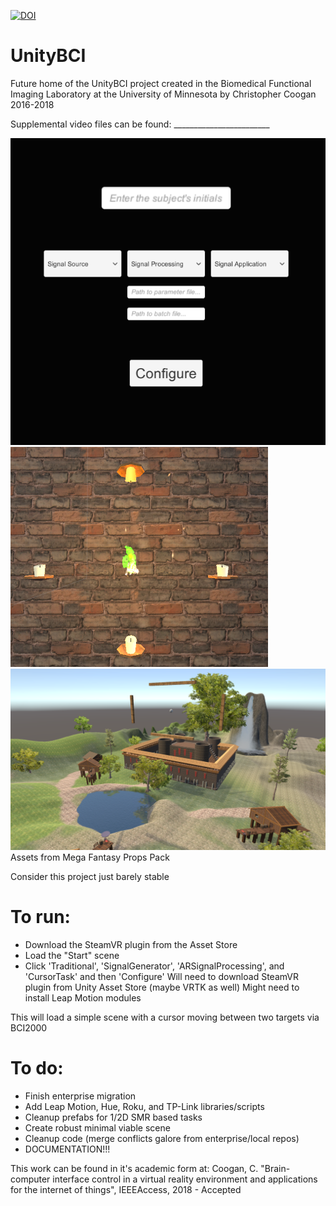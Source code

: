 [![DOI](https://zenodo.org/badge/113076950.svg)](https://zenodo.org/badge/latestdoi/113076950)

# UnityBCI

Future home of the UnityBCI project created in the Biomedical Functional Imaging Laboratory at the University of Minnesota by Christopher Coogan 2016-2018


Supplemental video files can be found: ________________________


![alt text](/GUI.PNG)
![alt text](/1.PNG)
![alt text](/3.PNG)
Assets from Mega Fantasy Props Pack



Consider this project just barely stable

# To run:
- Download the SteamVR plugin from the Asset Store
- Load the "Start" scene
- Click 'Traditional', 'SignalGenerator', 'ARSignalProcessing', and 'CursorTask' and then 'Configure'
Will need to download SteamVR plugin from Unity Asset Store (maybe VRTK as well)
Might need to install Leap Motion modules

This will load a simple scene with a cursor moving between two targets via BCI2000


# To do:
- Finish enterprise migration
- Add Leap Motion, Hue, Roku, and TP-Link libraries/scripts
- Cleanup prefabs for 1/2D SMR based tasks
- Create robust minimal viable scene
- Cleanup code (merge conflicts galore from enterprise/local repos)
- DOCUMENTATION!!!


This work can be found in it's academic form at: Coogan, C. "Brain-computer interface control in a virtual reality environment and applications for the internet of things", IEEEAccess, 2018 - Accepted
